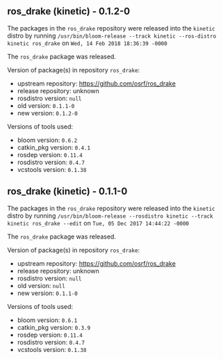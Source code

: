## ros_drake (kinetic) - 0.1.2-0

The packages in the `ros_drake` repository were released into the `kinetic` distro by running `/usr/bin/bloom-release --track kinetic --ros-distro kinetic ros_drake` on `Wed, 14 Feb 2018 18:36:39 -0000`

The `ros_drake` package was released.

Version of package(s) in repository `ros_drake`:

- upstream repository: https://github.com/osrf/ros_drake
- release repository: unknown
- rosdistro version: `null`
- old version: `0.1.1-0`
- new version: `0.1.2-0`

Versions of tools used:

- bloom version: `0.6.2`
- catkin_pkg version: `0.4.1`
- rosdep version: `0.11.4`
- rosdistro version: `0.4.7`
- vcstools version: `0.1.38`


## ros_drake (kinetic) - 0.1.1-0

The packages in the `ros_drake` repository were released into the `kinetic` distro by running `/usr/bin/bloom-release --rosdistro kinetic --track kinetic ros_drake --edit` on `Tue, 05 Dec 2017 14:44:22 -0000`

The `ros_drake` package was released.

Version of package(s) in repository `ros_drake`:

- upstream repository: https://github.com/osrf/ros_drake
- release repository: unknown
- rosdistro version: `null`
- old version: `null`
- new version: `0.1.1-0`

Versions of tools used:

- bloom version: `0.6.1`
- catkin_pkg version: `0.3.9`
- rosdep version: `0.11.4`
- rosdistro version: `0.4.7`
- vcstools version: `0.1.38`


